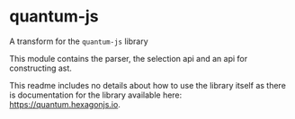 # quantum-js

A transform for the `quantum-js` library

This module contains the parser, the selection api and an api for constructing ast.

This readme includes no details about how to use the library itself as there is documentation for the library available here: https://quantum.hexagonjs.io.